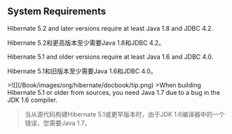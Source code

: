 ## System Requirements

Hibernate 5.2 and later versions require at least Java 1.8 and JDBC 4.2.

Hibernate 5.2和更高版本至少需要Java 1.8和JDBC 4.2。

Hibernate 5.1 and older versions require at least Java 1.6 and JDBC 4.0.

Hibernate 5.1和旧版本至少需要Java 1.6和JDBC 4.0。

<div id="RequirementsWarninfo">
>![](/Book/images/org/hibernate/docbook/tip.png) 
>When building Hibernate 5.1 or older from sources, you need Java 1.7 due to a bug in the JDK 1.6 compiler. 
 
>当从源代码构建Hibernate 5.1或更早版本时，由于JDK 1.6编译器中的一个错误，您需要Java 1.7。
</div>



